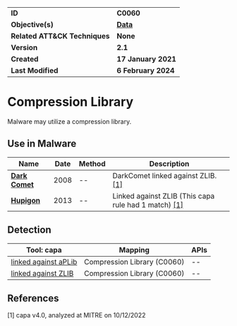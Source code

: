 <table>
<tr>
<td><b>ID</b></td>
<td><b>C0060</b></td>
</tr>
<tr>
<td><b>Objective(s)</b></td>
<td><b><a href="../data">Data</a></b></td>
</tr>
<tr>
<td><b>Related ATT&CK Techniques</b></td>
<td><b>None</b></td>
</tr>
<tr>
<td><b>Version</b></td>
<td><b>2.1</b></td>
</tr>
<tr>
<td><b>Created</b></td>
<td><b>17 January 2021</b></td>
</tr>
<tr>
<td><b>Last Modified</b></td>
<td><b>6 February 2024</b></td>
</tr>
</table>


# Compression Library

Malware may utilize a compression library.

## Use in Malware

|Name|Date|Method|Description|
|---|---|---|---|
|[**Dark Comet**](../../xample-malware/dark-comet.md)|2008|--|DarkComet linked against ZLIB. [[1]](#1)|
|[**Hupigon**](../../xample-malware/hupigon.md)|2013|--|Linked against ZLIB (This capa rule had 1 match) [[1]](#1)|

## Detection

|Tool: capa|Mapping|APIs|
|---|---|---|
|[linked against aPLib](https://github.com/mandiant/capa-rules/blob/master/linking/static/aplib/linked-against-aplib.yml)|Compression Library (C0060)|--|
|[linked against ZLIB](https://github.com/mandiant/capa-rules/blob/master/linking/static/zlib/linked-against-zlib.yml)|Compression Library (C0060)|--|

## References

<a name="1">[1]</a> capa v4.0, analyzed at MITRE on 10/12/2022

